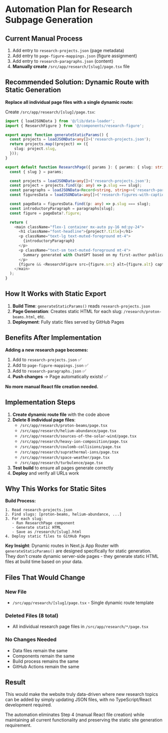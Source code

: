 # Automation Plan for Research Subpage Generation

## Current Manual Process
1. Add entry to `research-projects.json` (page metadata)
2. Add entry to `page-figure-mappings.json` (figure assignment)
3. Add entry to `research-paragraphs.json` (content)
4. **Manually create** `/src/app/research/[slug]/page.tsx` file

## Recommended Solution: Dynamic Route with Static Generation

**Replace all individual page files with a single dynamic route:**

Create `/src/app/research/[slug]/page.tsx`:
```typescript
import { loadJSONData } from '@/lib/data-loader';
import { ResearchFigure } from '@/components/research-figure';

export async function generateStaticParams() {
  const projects = loadJSONData<any[]>('research-projects.json');
  return projects.map((project) => ({
    slug: project.slug,
  }));
}

export default function ResearchPage({ params }: { params: { slug: string } }) {
  const { slug } = params;

  const projects = loadJSONData<any[]>('research-projects.json');
  const project = projects.find((p: any) => p.slug === slug);
  const paragraphs = loadJSONData<Record<string, string>>('research-paragraphs.json');
  const figuresData = loadJSONData<any[]>('research-figures-with-captions.json');

  const pageData = figuresData.find((p: any) => p.slug === slug);
  const introductoryParagraph = paragraphs[slug];
  const figure = pageData?.figure;

  return (
    <main className="flex-1 container mx-auto py-16 md:py-24">
      <h1 className="font-headline">{project?.title}</h1>
      <p className="text-lg text-muted-foreground mt-4">
        {introductoryParagraph}
      </p>
      <p className="text-sm text-muted-foreground mt-4">
        Summary generated with ChatGPT based on my first-author publications for clarity and accessibility.
      </p>
      {figure && <ResearchFigure src={figure.src} alt={figure.alt} caption={figure.caption} />}
    </main>
  );
}
```

## How It Works with Static Export

1. **Build Time**: `generateStaticParams()` reads `research-projects.json`
2. **Page Generation**: Creates static HTML for each slug: `/research/proton-beams.html`, etc.
3. **Deployment**: Fully static files served by GitHub Pages

## Benefits After Implementation

**Adding a new research page becomes:**
1. Add to `research-projects.json` ✅
2. Add to `page-figure-mappings.json` ✅
3. Add to `research-paragraphs.json` ✅
4. **Push changes** → Page automatically exists! ✅

**No more manual React file creation needed.**

## Implementation Steps

1. **Create dynamic route file** with the code above
2. **Delete 8 individual page files**:
   - `/src/app/research/proton-beams/page.tsx`
   - `/src/app/research/helium-abundance/page.tsx`
   - `/src/app/research/sources-of-the-solar-wind/page.tsx`
   - `/src/app/research/heavy-ion-composition/page.tsx`
   - `/src/app/research/coulomb-collisions/page.tsx`
   - `/src/app/research/suprathermal-ions/page.tsx`
   - `/src/app/research/space-weather/page.tsx`
   - `/src/app/research/turbulence/page.tsx`
3. **Test build** to ensure all pages generate correctly
4. **Deploy** and verify all URLs work

## Why This Works for Static Sites

**Build Process:**
```
1. Read research-projects.json
2. Find slugs: [proton-beams, helium-abundance, ...]
3. For each slug:
   - Run ResearchPage component
   - Generate static HTML
   - Save as /research/[slug].html
4. Deploy static files to GitHub Pages
```

**Key Insight**: Dynamic routes in Next.js App Router with `generateStaticParams()` are designed specifically for static generation. They don't create dynamic server-side pages - they generate static HTML files at build time based on your data.

## Files That Would Change

### New File
- `/src/app/research/[slug]/page.tsx` - Single dynamic route template

### Deleted Files (8 total)
- All individual research page files in `/src/app/research/*/page.tsx`

### No Changes Needed
- Data files remain the same
- Components remain the same
- Build process remains the same
- GitHub Actions remain the same

## Result

This would make the website truly data-driven where new research topics can be added by simply updating JSON files, with no TypeScript/React development required.

The automation eliminates Step 4 (manual React file creation) while maintaining all current functionality and preserving the static site generation requirement.